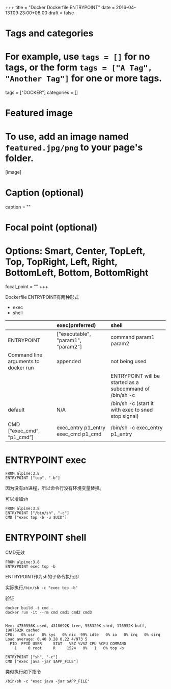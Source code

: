 +++
title = "Docker Dockerfile ENTRYPOINT"
date = 2016-04-13T09:23:00+08:00
draft = false

# Tags and categories
# For example, use `tags = []` for no tags, or the form `tags = ["A Tag", "Another Tag"]` for one or more tags.
tags = ["DOCKER"]
categories = []

# Featured image
# To use, add an image named `featured.jpg/png` to your page's folder. 
[image]
  # Caption (optional)
  caption = ""

  # Focal point (optional)
  # Options: Smart, Center, TopLeft, Top, TopRight, Left, Right, BottomLeft, Bottom, BottomRight
  focal_point = ""
+++


Dockerfile ENTRYPOINT有两种形式

- exec
- shell


||exec(preferred)| shell
:---|:---|:---
ENTRYPOINT| ["executable", "param1", "param2"] | command param1 param2
Command line arguments to docker run <image>|  appended | not being used
|||ENTRYPOINT will be started as a subcommand of /bin/sh -c
default | N/A |  /bin/sh -c (start it with exec to sned stop signal)
CMD [“exec_cmd”, “p1_cmd”] | exec_entry p1_entry exec_cmd p1_cmd | /bin/sh -c exec_entry p1_entry


# ENTRYPOINT exec
  
```
FROM alpine:3.8
ENTRYPOINT ["top", "-b"]
```
因为没有sh进程，所以命令行没有环境变量替换。

可以增加sh

```
FROM alpine:3.8
ENTRYPOINT ["/bin/sh", "-c"]
CMD ["exec top -b -u $UID"]
```



# ENTRYPOINT shell

CMD无效

```
FROM alpine:3.8
ENTRYPOINT exec top -b
```

ENTRYPOINT作为sh的子命令执行即

实际执行`/bin/sh -c "exec top -b"`

验证

```
docker build -t cmd .
docker run -it --rm cmd cmd1 cmd2 cmd3


Mem: 4750556K used, 4318692K free, 555320K shrd, 176952K buff, 1907592K cached
CPU:   0% usr   0% sys   0% nic  99% idle   0% io   0% irq   0% sirq
Load average: 0.40 0.28 0.22 4/973 5
  PID  PPID USER     STAT   VSZ %VSZ CPU %CPU COMMAND
    1     0 root     R     1524   0%   1   0% top -b
```



```
ENTRYPOINT ["sh", "-c"]
CMD ["exec java -jar $APP_FILE"]
```

类似执行如下指令

```
/bin/sh -c "exec java -jar $APP_FILE"
```


